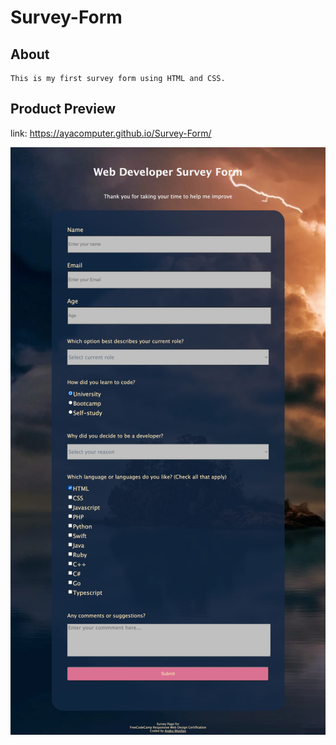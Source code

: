 # Survey-Form


## About
```
This is my first survey form using HTML and CSS.

```

## Product Preview

link: https://ayacomputer.github.io/Survey-Form/

![Product Preview](./assets/product.png)

